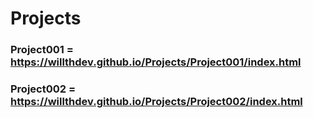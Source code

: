 # Projects

### Project001 = https://willthdev.github.io/Projects/Project001/index.html

### Project002 = https://willthdev.github.io/Projects/Project002/index.html